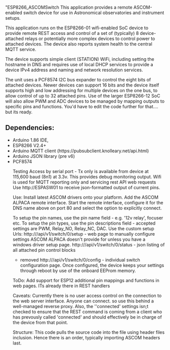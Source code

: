"ESP8266_ASCOMSwitch
This application provides a remote ASCOM-enabled switch device for use in Astronomical observatories and instrument setups. 

This application runs on the ESP8266-01 wifi-enabled SoC device to provide remote REST access and control of a set of (typically) 8 device-attached relays or potentially more complex devices to control power to attached devices. 
The device also reports system health to the central MQTT service. 

The device supports simple client (STATION) WiFi, including setting the hostname in DNS and requires use of local DHCP services to provide a device IPv4 address and naming and network resolution services. 

The unit uses a PCF8574 I2C bus expander to control the eight bits of attached devices. Newer devices can support 16 bits and the device itself supports high and low addressing for multiple devices on the one bus, to allow control of up to 32 attached pins. 
Use of the larger ESP8266-12 SoC will also allow PWM and ADC devices to be managed by mapping outputs to specific pins and functions.
You'd have to edit the code further for that.... but its ready.

<h2>Dependencies:</h2>
<ul><li>Arduino 1.86 IDE, </li>
<li>ESP8266 V2.4+ </li>
<li>Arduino MQTT client (https://pubsubclient.knolleary.net/api.html)</li>
<li>Arduino JSON library (pre v6) </li>
<li>PCF8574</li>

Testing
Access by serial port - Tx only is available from device at 115,600 baud (8n1) at 3.3v. This provides debug monitoring output.
Wifi is used for MQTT reporting only and servicing rest API web requests
Use http://ESPASW01 to receive json-formatted output of current pins. 

Use:
Install latest ASCOM drivers onto your platform. Add the ASCOM ALPACA remote interface.
Start the remote interface, configure it for the DNS name above on port 80 and select the option to explicitly connect. 

To setup the pin names, use the pin name field - e.g. '12v relay', focuser etc.
To setup the pin types, use the pin descriptions field - accepted settings are PWM, Relay_NO, Relay_NC, DAC. 
Use the custom setup Urls: 
http://<hostname>/api/v1/switch/0/setup - web page to manually configure settings ASCOM ALPACA doesn't provide for unless you have a windows driver setup page. 
http://<hostname>/api/v1/switch/0/status - json listing of all attached pin control blocks
 - removed http://<hostname>/api/v1/switch/0/config - individual switch configuration page. 
Once configured, the device keeps your settings through reboot by use of the onboard EEProm memory.

ToDo:
Add support for ESP12 additional pin mappings and functions in web pages. ITs already there in REST handlers

Caveats: 
Currently there is no user access control on the connection to the web server interface. Anyone can connect. so use this behind a well-managed reverse proxy.
Also, the ''connected' settings isn;t checked to ensure that the REST command is coming from a client who has prevously called 'connected' and should effectively be in charge of the device from that point.

Structure:
This code pulls the source code into the file using header files inclusion. Hence there is an order, typically importing ASCOM headers last. 

